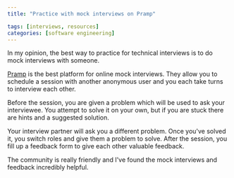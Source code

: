 ```yaml
---
title: "Practice with mock interviews on Pramp"

tags: [interviews, resources]
categories: [software engineering]
---
```


In my opinion, the best way to practice for technical interviews is to do mock interviews with someone.

[Pramp](https://www.pramp.com/invt/6YNLBOmXn2fxX1mqK2LW) is the best platform for online mock interviews. They allow you to schedule a session with another anonymous user and you each take turns to interview each other.

Before the session, you are given a problem which will be used to ask your interviewee. You attempt to solve it on your own, but if you are stuck there are hints and a suggested solution.

Your interview partner will ask you a different problem. Once you've solved it, you switch roles and give them a problem to solve. After the session, you fill up a feedback form to give each other valuable feedback.

The community is really friendly and I've found the mock interviews and feedback incredibly helpful.
